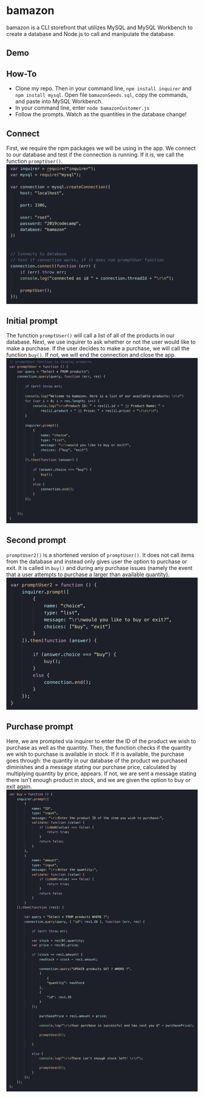 # bamazon
bamazon is a CLI storefront that utilizes MySQL and MySQL Workbench to create a database and Node.js to call and manipulate the database.

## Demo


## How-To
- Clone my repo. Then in your command line, `npm install inquirer` and `npm install mysql`. Open file `bamazonSeeds.sql`, copy the commands, and paste into MySQL Workbench. 
- In your command line, enter `node bamazonCustomer.js`
- Follow the prompts. Watch as the quantities in the database change!

## Connect
First, we require the npm packages we will be using in the app. We connect to our database and test if the connection is running. If it is, we call the function `promptUser()`.
![Image of connect](images/connect.png)


## Initial prompt
The function `promptUser()` will call a list of all of the products in our database. Next, we use inquirer to ask whether or not the user would like to make a purchase. If the user decides to make a purchase, we will call the function `buy()`. If not, we will end the connection and close the app. 
![Image of promptUser](images/promptUser.png)


## Second prompt
`promptUser2()` is a shortened version of `promptUser()`. It does not call items from the database and instead only gives user the option to purchase or exit. It is called in `buy()` and during any purchase issues (namely the event that a user attempts to purchase a larger than available quantity).
![Image of promptUser2](images/promptUser2.png)


## Purchase prompt
Here, we are prompted via inquirer to enter the ID of the product we wish to purchase as well as the quantity. Then, the function checks if the quantity we wish to purchase is available in stock. If it is available, the purchase goes through: the quantity in our database of the product we purchased diminishes and a message stating our purchase price, calculated by multiplying quantity by price, appears. If not, we are sent a message stating there isn't enough product in stock, and we are given the option to buy or exit again. 
![Image of buy](images/buyFunction.png)